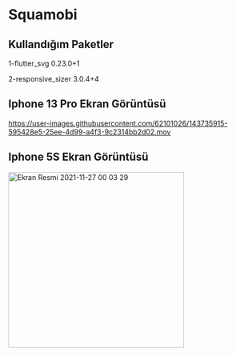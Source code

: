 # Squamobi 

## Kullandığım Paketler

1-flutter_svg 0.23.0+1

2-responsive_sizer 3.0.4+4

## Iphone 13 Pro Ekran Görüntüsü


https://user-images.githubusercontent.com/62101026/143735915-595428e5-25ee-4d99-a4f3-9c2314bb2d02.mov

## Iphone 5S Ekran Görüntüsü



<img width="351" alt="Ekran Resmi 2021-11-27 00 03 29" src="https://user-images.githubusercontent.com/62101026/143735953-357279e3-8a7c-45bc-ab05-99863f423966.png">

